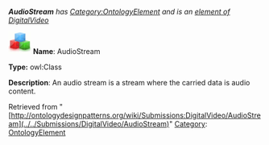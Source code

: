___AudioStream__ has [Category:OntologyElement](../../Category/OntologyElement "Category:OntologyElement") and is an [element of](../../Property/ElementOf "Property:ElementOf") [DigitalVideo](../../Submissions/DigitalVideo "Submissions:DigitalVideo")_


  




[![Class](../../images/thumb/2/27/Class.gif/45px-Class.gif)](../../Image/Class.gif "Class")
__Name__: AudioStream 


__Type:__ owl:Class 


__Description__: An audio stream is a stream where the carried data is audio content. 





Retrieved from "[http://ontologydesignpatterns.org/wiki/Submissions:DigitalVideo/AudioStream](../../Submissions/DigitalVideo/AudioStream)"
 [Category](http://ontologydesignpatterns.org/wiki/Special:Categories "Special:Categories"): [OntologyElement](../../Category/OntologyElement "Category:OntologyElement")